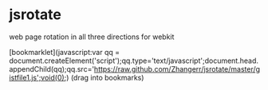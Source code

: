 jsrotate
========

web page rotation in all three directions for webkit

[bookmarklet](javascript:var qq = document.createElement('script');qq.type='text/javascript';document.head.appendChild(qq);qq.src='https://raw.github.com/Zhangerr/jsrotate/master/gistfile1.js';void(0);) (drag into bookmarks)
